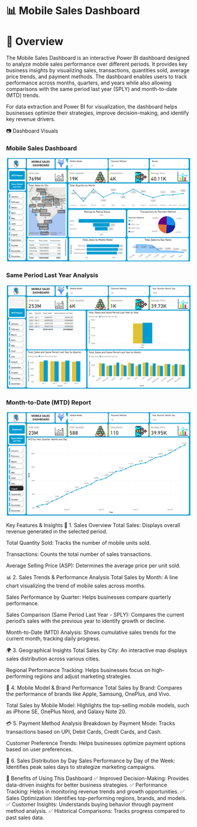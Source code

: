 # 📊 Mobile Sales Dashboard

# 📝 Overview
The Mobile Sales Dashboard is an interactive Power BI dashboard designed to analyze mobile sales performance over different periods. It provides key business insights by visualizing sales, transactions, quantities sold, average price trends, and payment methods. The dashboard enables users to track performance across months, quarters, and years while also allowing comparisons with the same period last year (SPLY) and month-to-date (MTD) trends.

For data extraction and Power BI for visualization, the dashboard helps businesses optimize their strategies, improve decision-making, and identify key revenue drivers.

📷 Dashboard Visuals

### Mobile Sales Dashboard
![Mobile Sales Dashboard](Mobile%20Data%20Sales%20Dashboard.png)

### Same Period Last Year Analysis
![Same Period Last Year](Same%20Period%20Last%20Year.png)

### Month-to-Date (MTD) Report
![MTD](MTD.png)


Key Features & Insights
📌 1. Sales Overview
Total Sales: Displays overall revenue generated in the selected period.

Total Quantity Sold: Tracks the number of mobile units sold.

Transactions: Counts the total number of sales transactions.

Average Selling Price (ASP): Determines the average price per unit sold.

📊 2. Sales Trends & Performance Analysis
Total Sales by Month: A line chart visualizing the trend of mobile sales across months.

Sales Performance by Quarter: Helps businesses compare quarterly performance.

Sales Comparison (Same Period Last Year - SPLY): Compares the current period’s sales with the previous year to identify growth or decline.

Month-to-Date (MTD) Analysis: Shows cumulative sales trends for the current month, tracking daily progress.

🌍 3. Geographical Insights
Total Sales by City: An interactive map displays sales distribution across various cities.

Regional Performance Tracking: Helps businesses focus on high-performing regions and adjust marketing strategies.

📱 4. Mobile Model & Brand Performance
Total Sales by Brand: Compares the performance of brands like Apple, Samsung, OnePlus, and Vivo.

Total Sales by Mobile Model: Highlights the top-selling mobile models, such as iPhone SE, OnePlus Nord, and Galaxy Note 20.

💳 5. Payment Method Analysis
Breakdown by Payment Mode: Tracks transactions based on UPI, Debit Cards, Credit Cards, and Cash.

Customer Preference Trends: Helps businesses optimize payment options based on user preferences.

📅 6. Sales Distribution by Day
Sales Performance by Day of the Week: Identifies peak sales days to strategize marketing campaigns.


🚀 Benefits of Using This Dashboard
✅ Improved Decision-Making: Provides data-driven insights for better business strategies.
✅ Performance Tracking: Helps in monitoring revenue trends and growth opportunities.
✅ Sales Optimization: Identifies top-performing regions, brands, and models.
✅ Customer Insights: Understands buying behavior through payment method analysis.
✅ Historical Comparisons: Tracks progress compared to past sales data.
